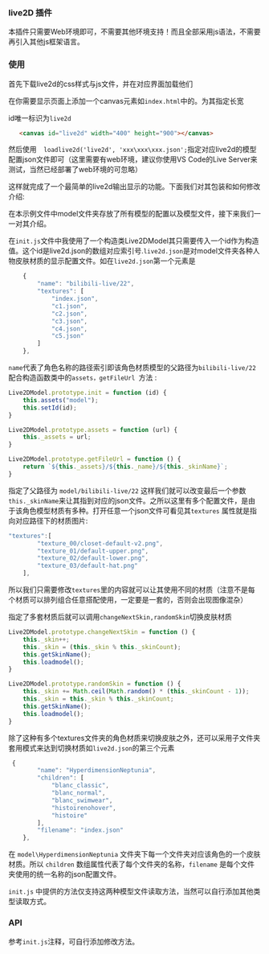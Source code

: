 ### live2D 插件

本插件只需要Web环境即可，不需要其他环境支持！而且全部采用js语法，不需要再引入其他js框架语言。

### 使用

首先下载live2d的css样式与js文件，并在对应界面加载他们

在你需要显示页面上添加一个canvas元素如`index.html`中的。为其指定长宽

id唯一标识为`live2d`

```html
   <canvas id="live2d" width="400" height="900"></canvas>
```

然后使用`  loadlive2d('live2d', 'xxx\xxx\xxx.json';`指定对应live2d的模型配置json文件即可（这里需要有web环境，建议你使用VS Code的Live Server来测试，当然已经部署了web环境的可忽略）

这样就完成了一个最简单的live2d输出显示的功能。下面我们对其包装和如何修改介绍:

在本示例文件中model文件夹存放了所有模型的配置以及模型文件，接下来我们一一对其介绍。


在`init.js`文件中我使用了一个构造类Live2DModel其只需要传入一个id作为构造值。这个id是live2d.json的数组对应索引号.`live2d.json`是对model文件夹各种人物皮肤材质的显示配置文件。如在`live2d.json`第一个元素是

```js
    {
        "name": "bilibili-live/22",
        "textures": [
            "index.json",
            "c1.json",
            "c2.json",
            "c3.json",
            "c4.json",
            "c5.json"
        ]
    },
```

`name`代表了角色名称的路径索引即该角色材质模型的父路径为`bilibili-live/22`配合构造函数类中的`assets，getFileUrl `方法 :

```js
Live2DModel.prototype.init = function (id) {
    this.assets("model");
    this.setId(id);
}

Live2DModel.prototype.assets = function (url) {
    this._assets = url;
}

Live2DModel.prototype.getFileUrl = function () {
    return `${this._assets}/${this._name}/${this._skinName}`;
}
```

指定了父路径为 `model/bilibili-live/22` 这样我们就可以改变最后一个参数`this._skinName`来让其指到对应的json文件。之所以这里有多个配置文件，是由于该角色模型材质有多种。打开任意一个json文件可看见其`textures`
属性就是指向对应路径下的材质图片:

```js
"textures":[
        "texture_00/closet-default-v2.png",
        "texture_01/default-upper.png",
        "texture_02/default-lower.png",
        "texture_03/default-hat.png"
    ],
```

所以我们只需要修改`textures`里的内容就可以让其使用不同的材质（注意不是每个材质可以排列组合任意搭配使用，一定要是一套的，否则会出现图像混杂）

指定了多套材质后就可以调用`changeNextSkin,randomSkin`切换皮肤材质

```js
Live2DModel.prototype.changeNextSkin = function () {
    this._skin++;
    this._skin = (this._skin % this._skinCount);
    this.getSkinName();
    this.loadmodel();
}

Live2DModel.prototype.randomSkin = function () {
    this._skin += Math.ceil(Math.random() * (this._skinCount - 1));
    this._skin = this._skin % this._skinCount;
    this.getSkinName();
    this.loadmodel();
}
```

除了这种有多个textures文件夹的角色材质来切换皮肤之外，还可以采用子文件夹套用模式来达到切换材质如`live2d.json`的第三个元素

```js
 {
        "name": "HyperdimensionNeptunia",
        "children": [
            "blanc_classic",
            "blanc_normal",
            "blanc_swimwear",
            "histoirenohover",
            "histoire"
        ],
        "filename": "index.json"
    },
```

在 `model\HyperdimensionNeptunia` 文件夹下每一个文件夹对应该角色的一个皮肤材质。所以 `children` 数组属性代表了每个文件夹的名称，`filename` 是每个文件夹使用的统一名称的json配置文件。

`init.js` 中提供的方法仅支持这两种模型文件读取方法，当然可以自行添加其他类型读取方式。

### API

参考`init.js`注释，可自行添加修改方法。


